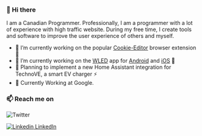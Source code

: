 ### 👋 Hi there 
I am a Canadian Programmer. 
Professionally, I am a programmer with a lot of experience with high traffic website.
During my free time, I create tools and software to improve the user experience of others and myself.

- 🔧 I’m currently working on the popular [Cookie-Editor](https://cookie-editor.cgagnier.ca/) browser extension 🍪
- 🔧 I’m currently working on the [WLED](https://github.com/Aircoookie/WLED/) app for [Android](https://github.com/Moustachauve/WLED-Native-Android) and [iOS](https://github.com/Moustachauve/WLED-Native-iOS) 📱
- 🧠 Planning to implement a new Home Assistant integration for TechnoVE, a smart EV charger ⚡ 
- 💪 Currently Working at Google.

### 📫 Reach me on 
![Twitter](https://img.shields.io/twitter/follow/moustachauve?style=social)

[![Linkedin](https://i.stack.imgur.com/gVE0j.png) LinkedIn](https://www.linkedin.com/in/cgagnier/)
